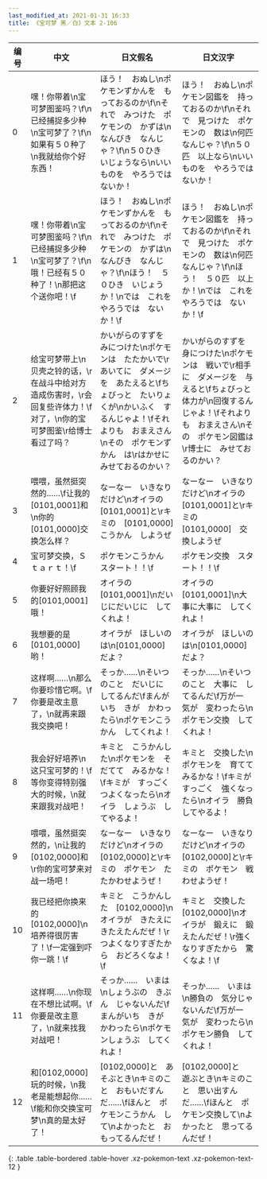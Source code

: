 ```yaml
---
last_modified_at: 2021-01-31 16:33
title: 《宝可梦 黑／白》文本 2-106
---
```

| 编号 | 中文 | 日文假名 | 日文汉字 |
| ---- | ---- | ---- | --- |
| 0 | 嘿！你带着\n宝可梦图鉴吗？\f\n已经捕捉多少种\n宝可梦了？\f\n如果有５０种了\n我就给你个好东西！ | ほう！　おぬし\nポケモンずかんを　もっておるのか\f\nそれで　みつけた　ポケモンの　かずは\nなんびき　なんじゃ？\f\n５０ひき　いじょうなら\nいいものを　やろうでは　ないか！ | ほう！　おぬし\nポケモン図鑑を　持っておるのか\f\nそれで　見つけた　ポケモンの　数は\n何匹　なんじゃ？\f\n５０匹　以上なら\nいいものを　やろうでは　ないか！ |
| 1 | 嘿！你带着\n宝可梦图鉴吗？\f\n已经捕捉多少种\n宝可梦了？\f\n哦！已经有５０种了！\n那把这个送你吧！\f | ほう！　おぬし\nポケモンずかんを　もっておるのか\f\nそれで　みつけた　ポケモンの　かずは\nなんびき　なんじゃ？\f\nほう！　５０ひき　いじょうか！\nでは　これを　やろうでは　ないか！\f | ほう！　おぬし\nポケモン図鑑を　持っておるのか\f\nそれで　見つけた　ポケモンの　数は\n何匹　なんじゃ？\f\nほう！　５０匹　以上か！\nでは　これを　やろうでは　ないか！\f |
| 2 | 给宝可梦带上\n贝壳之铃的话，\r在战斗中给对方造成伤害时，\r会回复些许体力！\f对了，\n你的宝可梦图鉴\r给博士看过了吗？ | かいがらのすずを　みにつけた\nポケモンは　たたかいで\rあいてに　ダメージを　あたえると\fちょびっと　たいりょくが\nかいふく　するんじゃよ！\fそれよりも　おまえさん\nその　ポケモンずかん　は\rはかせに　みせておるのかい？ | かいがらのすずを　身につけた\nポケモンは　戦いで\r相手に　ダメージを　与えると\fちょびっと　体力が\n回復するんじゃよ！\fそれよりも　おまえさん\nその　ポケモン図鑑は\r博士に　みせておるのかい？ |
| 3 | 喂喂，虽然挺突然的……\f让我的[0101,0001]和\n你的[0101,0000]交换怎么样？ | なーなー　いきなりだけど\nオイラの　[0101,0001]と\rキミの　[0101,0000]　こうかん　しようぜ | なーなー　いきなりだけど\nオイラの　[0101,0001]と\rキミの　[0101,0000]　交換しようぜ |
| 4 | 宝可梦交换，Ｓｔａｒｔ！\f | ポケモンこうかん　スタート！！\f | ポケモン交換　スタート！！\f |
| 5 | 你要好好照顾我的[0101,0001]哦！ | オイラの　[0101,0001]\nだいじにだいじに　してくれよ！ | オイラの　[0101,0001]\n大事に大事に　してくれよ！ |
| 6 | 我想要的是[0101,0000]哟！ | オイラが　ほしいのは\n[0101,0000]　だよ？ | オイラが　ほしいのは\n[0101,0000]　だよ？ |
| 7 | 这样啊……\n那么你要珍惜它啊。\f你要是改主意了，\n就再来跟我交换吧！ | そっか……\nそいつのこと　だいじに　してるんだ\fまんがいち　きが　かわったら\nポケモンこうかん　してくれよ！ | そっか……\nそいつのこと　大事に　してるんだ\f万が一　気が　変わったら\nポケモン交換　してくれよ！ |
| 8 | 我会好好培养\n这只宝可梦的！\f等你变得特别强大的时候，\n就来跟我对战吧！ | キミと　こうかんした\nポケモンを　そだてて　みるかな！\fキミが　すっごく　つよくなったら\nオイラ　しょうぶ　してやるよ！ | キミと　交換した\nポケモンを　育ててみるかな！\fキミが　すっごく　強くなったら\nオイラ　勝負してやるよ！ |
| 9 | 喂喂，虽然挺突然的，\n让我的[0102,0000]和\r你的宝可梦来对战一场吧！ | なーなー　いきなりだけど\nオイラの　[0102,0000]と\rキミの　ポケモン　たたかわせようぜ！ | なーなー　いきなりだけど\nオイラの　[0102,0000]と\rキミの　ポケモン　戦わせようぜ！ |
| 10 | 我已经把你换来的[0102,0000]\n培养得很厉害了！\f一定强到吓你一跳！\f | キミと　こうかんした　[0102,0000]\nオイラが　きたえに　きたえたんだぜ！\rつよくなりすぎたから　おどろくなよ！\f | キミと　交換した　[0102,0000]\nオイラが　鍛えに　鍛えたんだぜ！\r強くなりすぎたから　驚くなよ！\f |
| 11 | 这样啊……\n你现在不想比试啊。\f你要是改主意了，\n就来找我对战吧！ | そっか……　いまは\nしょうぶの　きぶん　じゃないんだ\fまんがいち　きが　かわったら\nポケモンしょうぶ　してくれよ！ | そっか……　いまは\n勝負の　気分じゃないんだ\f万が一　気が　変わったら\nポケモン勝負　してくれよ！ |
| 12 | 和[0102,0000]玩的时候，\n我老是能想起你……\f能和你交换宝可梦\n真的是太好了！ | [0102,0000]と　あそぶとき\nキミのこと　おもいだすんだ……\fほんと　ポケモンこうかん　して\nよかったと　おもってるんだぜ！ | [0102,0000]と　遊ぶとき\nキミのこと　思い出すんだ……\fほんと　ポケモン交換して\nよかったと　思ってるんだぜ！ |
{: .table .table-bordered .table-hover .xz-pokemon-text .xz-pokemon-text-12 }
